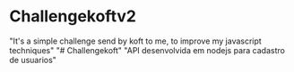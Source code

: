 # Challengekoftv2
"It's a simple challenge send by koft to me, to improve my javascript techniques"
"# Challengekoft" "API desenvolvida em nodejs para cadastro de usuarios"
